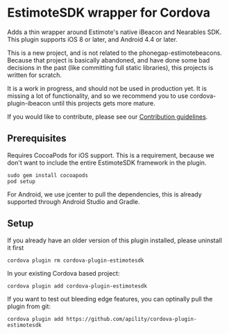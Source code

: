 # EstimoteSDK wrapper for Cordova

Adds a thin wrapper around Estimote's native iBeacon and Nearables SDK. This plugin supports iOS 8 or later, and Android 4.4 or later.

This is a new project, and is not related to the phonegap-estimotebeacons. Because that project is basically abandoned, and have done some bad decisions in the past (like committing full static libraries), this projects is written for scratch.

It is a work in progress, and should not be used in production yet. It is missing a lot of functionality, and so we recommend you to use cordova-plugin-ibeacon until this projects gets more mature.

If you would like to contribute, please see our [Contribution guidelines](CONTRIBUTING.md).

## Prerequisites

Requires CocoaPods for iOS support. This is a requirement, because we don't want to include the entire EstimoteSDK framework in the plugin.

```
sudo gem install cocoapods
pod setup
```

For Android, we use jcenter to pull the dependencies, this is already supported through Android Studio and Gradle.

## Setup

If you already have an older version of this plugin installed, please uninstall it first

```
cordova plugin rm cordova-plugin-estimotesdk
```

In your existing Cordova based project:

```
cordova plugin add cordova-plugin-estimotesdk
```

If you want to test out bleeding edge features, you can optinally pull the plugin from git:

```
cordova plugin add https://github.com/apility/cordova-plugin-estimotesdk
```